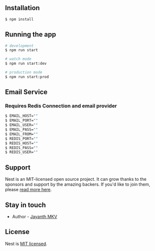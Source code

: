 

## Installation

```bash
$ npm install
```

## Running the app

```bash
# development
$ npm run start

# watch mode
$ npm run start:dev

# production mode
$ npm run start:prod
```

## Email Service
### Requires Redis Connection and email provider

```bash
$ EMAIL_HOST=""
$ EMAIL_PORT=""
$ EMAIL_USER=""
$ EMAIL_PASS=""
$ EMAIL_FROM=""
$ REDIS_PORT=""
$ REDIS_HOST=""
$ REDIS_PASS=""
$ REDIS_USER=""
```

## Support

Nest is an MIT-licensed open source project. It can grow thanks to the sponsors and support by the amazing backers. If you'd like to join them, please [read more here](https://docs.nestjs.com/support).

## Stay in touch

- Author - [Jayanth MKV](https://www.linkedin.com/in/jayanth-mkv-685609207)

## License

Nest is [MIT licensed](LICENSE).
